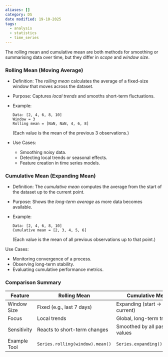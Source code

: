 ```yaml
---
aliases: []
category: DS
date modified: 19-10-2025
tags:
  - analysis
  - statistics
  - time_series
---
```

The rolling mean and cumulative mean are both methods for smoothing or summarising data over time, but they differ in *scope* and *window size*.
### Rolling Mean (Moving Average)

* Definition:  The *rolling mean* calculates the average of a fixed-size window that moves across the dataset.
* Purpose:  Captures *local trends* and smooths short-term fluctuations.
* Example:

  ```
  Data: [2, 4, 6, 8, 10]
  Window = 3
  Rolling mean = [NaN, NaN, 4, 6, 8]
  ```

  (Each value is the mean of the previous 3 observations.)

* Use Cases:

  * Smoothing noisy data.
  * Detecting local trends or seasonal effects.
  * Feature creation in time series models.

### Cumulative Mean (Expanding Mean)

* Definition:  The *cumulative mean* computes the average from the start of the dataset up to the current point.

* Purpose:
  Shows the *long-term average* as more data becomes available.

* Example:
  ```
  Data: [2, 4, 6, 8, 10]
  Cumulative mean = [2, 3, 4, 5, 6]
  ```

  (Each value is the mean of all previous observations up to that point.)

Use Cases:
  * Monitoring convergence of a process.
  * Observing long-term stability.
  * Evaluating cumulative performance metrics.
### Comparison Summary

| Feature          | Rolling Mean                    | Cumulative Mean             |
| ---------------- | ------------------------------- | --------------------------- |
| Window Size  | Fixed (e.g., last 7 days)       | Expanding (start → current) |
| Focus        | Local trends                    | Global, long-term trend     |
| Sensitivity  | Reacts to short-term changes    | Smoothed by all past values |
| Example Tool | `Series.rolling(window).mean()` | `Series.expanding().mean()` |
